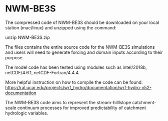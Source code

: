 # NWM-BE3S

The compressed code of NWM-BE3S should be downloaded on your local station (mac/linux) and unzipped using the command: 

unzip NWM-BE3S.zip

The files contains the entire source code for the NWM-BE3S simulations and users will need to generate forcing and domain inputs according to their purpose.

The model code has been tested using modules such as intel/2018b, netCDF/4.6.1, netCDF-Fortran/4.4.4. 

More helpful instruction on how to compile the code can be found: https://ral.ucar.edu/projects/wrf_hydro/documentation/wrf-hydro-v52-documentation

The NWM-BE3S code aims to represent the stream-hilllslope catchment-scale continuum processes for improved predictability of catchment hydrologic variables.
